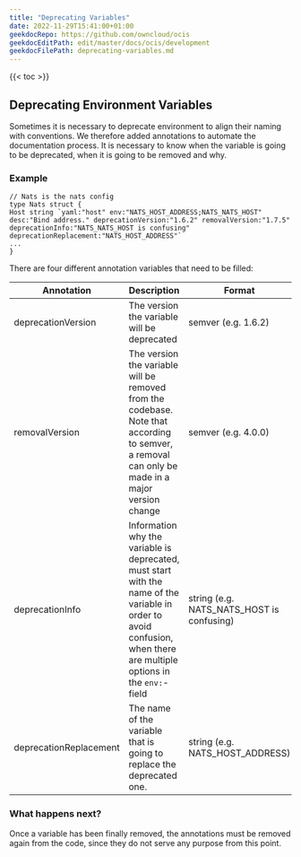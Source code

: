 ```yaml
---
title: "Deprecating Variables"
date: 2022-11-29T15:41:00+01:00
geekdocRepo: https://github.com/owncloud/ocis
geekdocEditPath: edit/master/docs/ocis/development
geekdocFilePath: deprecating-variables.md
---
```


{{< toc >}}

## Deprecating Environment Variables

Sometimes it is necessary to deprecate environment to align their naming with
conventions. We therefore added annotations to automate the documentation
process. It is necessary to know when the variable is going to be deprecated,
when it is going to be removed and why.

### Example

```golang
// Nats is the nats config
type Nats struct {
Host string `yaml:"host" env:"NATS_HOST_ADDRESS;NATS_NATS_HOST" desc:"Bind address." deprecationVersion:"1.6.2" removalVersion:"1.7.5" deprecationInfo:"NATS_NATS_HOST is confusing" deprecationReplacement:"NATS_HOST_ADDRESS"`
...
}
```

There are four different annotation variables that need to be filled:

| Annotation |Description| Format|
|---|---|---|
| deprecationVersion| The version the variable will be deprecated| semver (e.g. 1.6.2)|
| removalVersion| The version the variable will be removed from the codebase. Note that according to semver, a removal can only be made in a major version change| semver (e.g. 4.0.0)|
| deprecationInfo| Information why the variable is deprecated, must start with the name of the variable in order to avoid confusion, when there are multiple options in the `env:`-field | string (e.g. NATS_NATS_HOST is confusing) |
| deprecationReplacement | The name of the variable that is going to replace the deprecated one.| string (e.g. NATS_HOST_ADDRESS)|

### What happens next?

Once a variable has been finally removed, the annotations must be removed again from the code, since they do not serve any purpose from this point.
